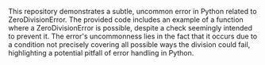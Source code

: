 This repository demonstrates a subtle, uncommon error in Python related to ZeroDivisionError. The provided code includes an example of a function where a ZeroDivisionError is possible, despite a check seemingly intended to prevent it. The error's uncommonness lies in the fact that it occurs due to a condition not precisely covering all possible ways the division could fail, highlighting a potential pitfall of error handling in Python.